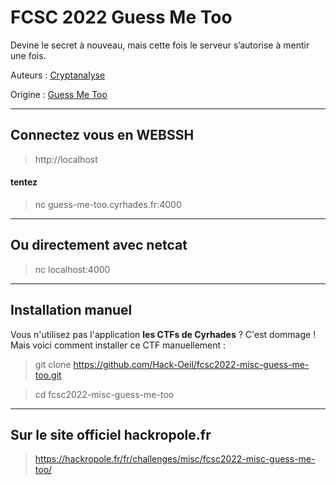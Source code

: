 # FCSC 2022 Guess Me Too

Devine le secret à nouveau, mais cette fois le serveur s’autorise à mentir une fois.



Auteurs : [Cryptanalyse](https://twitter.com/Cryptanalyse)

Origine : [Guess Me Too](https://hackropole.fr/fr/challenges/misc/fcsc2022-misc-guess-me-too/)

-----------

## Connectez vous en WEBSSH
> http://localhost

#### tentez 
> nc guess-me-too.cyrhades.fr:4000

-----------

## Ou directement avec netcat
> nc localhost:4000


-----------

## Installation manuel
Vous n'utilisez pas l'application **les CTFs de Cyrhades** ? C'est dommage !
Mais voici comment installer ce CTF manuellement :

> git clone https://github.com/Hack-Oeil/fcsc2022-misc-guess-me-too.git

> cd fcsc2022-misc-guess-me-too


-----------

## Sur le site officiel hackropole.fr
> https://hackropole.fr/fr/challenges/misc/fcsc2022-misc-guess-me-too/